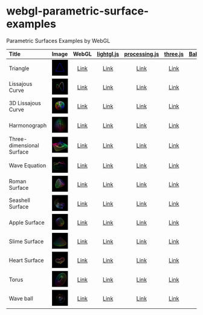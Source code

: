 # webgl-parametric-surface-examples
Parametric Surfaces Examples by WebGL

|Title                     |Image                                    |WebGL                                                                                                      |[lightgl.js](https://github.com/evanw/lightgl.js/)                                                         |[processing.js](https://github.com/processing-js/processing-js)                                                 |[three.js](https://github.com/mrdoob/three.js)                                                             |[Babylon.js](https://github.com/BabylonJS/Babylon.js)                                                        |
|:-------------------------|:---------------------------------------:|:---------------------------------------------------------------------------------------------------------:|:---------------------------------------------------------------------------------------------------------:|:--------------------------------------------------------------------------------------------------------------:|:---------------------------------------------------------------------------------------------------------:|:-----------------------------------------------------------------------------------------------------------:|
|Triangle                  |![](assets/screenshot/triangle.jpg)      |[Link](https://cx20.github.io/webgl-parametric-surface-examples/examples/webgl/triangle/index.html)        |[Link](https://cx20.github.io/webgl-parametric-surface-examples/examples/lightgl/triangle/index.html)      |[Link](https://cx20.github.io/webgl-parametric-surface-examples/examples/processingjs/triangle/index.html)      |[Link](https://cx20.github.io/webgl-parametric-surface-examples/examples/threejs/triangle/index.html)      |[Link](https://cx20.github.io/webgl-parametric-surface-examples/examples/babylonjs/triangle/index.html)      |
|Lissajous Curve           |![](assets/screenshot/lissajous.jpg)     |[Link](https://cx20.github.io/webgl-parametric-surface-examples/examples/webgl/lissajous/index.html)       |[Link](https://cx20.github.io/webgl-parametric-surface-examples/examples/lightgl/lissajous/index.html)     |[Link](https://cx20.github.io/webgl-parametric-surface-examples/examples/processingjs/lissajous/index.html)     |[Link](https://cx20.github.io/webgl-parametric-surface-examples/examples/threejs/lissajous/index.html)     |[Link](https://cx20.github.io/webgl-parametric-surface-examples/examples/babylonjs/lissajous/index.html)     |
|3D Lissajous Curve        |![](assets/screenshot/lissajous3d.jpg)   |[Link](https://cx20.github.io/webgl-parametric-surface-examples/examples/webgl/lissajous3d/index.html)     |[Link](https://cx20.github.io/webgl-parametric-surface-examples/examples/lightgl/lissajous3d/index.html)   |[Link](https://cx20.github.io/webgl-parametric-surface-examples/examples/processingjs/lissajous3d/index.html)   |[Link](https://cx20.github.io/webgl-parametric-surface-examples/examples/threejs/lissajous3d/index.html)   |[Link](https://cx20.github.io/webgl-parametric-surface-examples/examples/babylonjs/lissajous3d/index.html)   |
|Harmonograph              |![](assets/screenshot/harmonograph.jpg)  |[Link](https://cx20.github.io/webgl-parametric-surface-examples/examples/webgl/harmonograph/index.html)    |[Link](https://cx20.github.io/webgl-parametric-surface-examples/examples/lightgl/harmonograph/index.html)  |[Link](https://cx20.github.io/webgl-parametric-surface-examples/examples/processingjs/harmonograph/index.html)  |[Link](https://cx20.github.io/webgl-parametric-surface-examples/examples/threejs/harmonograph/index.html)  |[Link](https://cx20.github.io/webgl-parametric-surface-examples/examples/babylonjs/harmonograph/index.html)  |
|Three-dimensional Surface |![](assets/screenshot/3d.jpg)            |[Link](https://cx20.github.io/webgl-parametric-surface-examples/examples/webgl/3d/index.html)              |[Link](https://cx20.github.io/webgl-parametric-surface-examples/examples/lightgl/3d/index.html)            |[Link](https://cx20.github.io/webgl-parametric-surface-examples/examples/processingjs/3d/index.html)            |[Link](https://cx20.github.io/webgl-parametric-surface-examples/examples/threejs/3d/index.html)            |[Link](https://cx20.github.io/webgl-parametric-surface-examples/examples/babylonjs/3d/index.html)            |
|Wave Equation             |![](assets/screenshot/wave-equation.jpg) |[Link](https://cx20.github.io/webgl-parametric-surface-examples/examples/webgl/wave-equation/index.html)   |[Link](https://cx20.github.io/webgl-parametric-surface-examples/examples/lightgl/wave-equation/index.html) |[Link](https://cx20.github.io/webgl-parametric-surface-examples/examples/processingjs/wave-equation/index.html) |[Link](https://cx20.github.io/webgl-parametric-surface-examples/examples/threejs/wave-equation/index.html) |[Link](https://cx20.github.io/webgl-parametric-surface-examples/examples/babylonjs/wave-equation/index.html) |
|Roman Surface             |![](assets/screenshot/roman.jpg)         |[Link](https://cx20.github.io/webgl-parametric-surface-examples/examples/webgl/roman/index.html)           |[Link](https://cx20.github.io/webgl-parametric-surface-examples/examples/lightgl/roman/index.html)         |[Link](https://cx20.github.io/webgl-parametric-surface-examples/examples/processingjs/roman/index.html)         |[Link](https://cx20.github.io/webgl-parametric-surface-examples/examples/threejs/roman/index.html)         |[Link](https://cx20.github.io/webgl-parametric-surface-examples/examples/babylonjs/roman/index.html)         |
|Seashell Surface          |![](assets/screenshot/seashell.jpg)      |[Link](https://cx20.github.io/webgl-parametric-surface-examples/examples/webgl/seashell/index.html)        |[Link](https://cx20.github.io/webgl-parametric-surface-examples/examples/lightgl/seashell/index.html)      |[Link](https://cx20.github.io/webgl-parametric-surface-examples/examples/processingjs/seashell/index.html)      |[Link](https://cx20.github.io/webgl-parametric-surface-examples/examples/threejs/seashell/index.html)      |[Link](https://cx20.github.io/webgl-parametric-surface-examples/examples/babylonjs/seashell/index.html)      |
|Apple Surface             |![](assets/screenshot/apple.jpg)         |[Link](https://cx20.github.io/webgl-parametric-surface-examples/examples/webgl/apple/index.html)           |[Link](https://cx20.github.io/webgl-parametric-surface-examples/examples/lightgl/apple/index.html)         |[Link](https://cx20.github.io/webgl-parametric-surface-examples/examples/processingjs/apple/index.html)         |[Link](https://cx20.github.io/webgl-parametric-surface-examples/examples/threejs/apple/index.html)         |[Link](https://cx20.github.io/webgl-parametric-surface-examples/examples/babylonjs/apple/index.html)         |
|Slime Surface             |![](assets/screenshot/slime.jpg)         |[Link](https://cx20.github.io/webgl-parametric-surface-examples/examples/webgl/slime/index.html)           |[Link](https://cx20.github.io/webgl-parametric-surface-examples/examples/lightgl/slime/index.html)         |[Link](https://cx20.github.io/webgl-parametric-surface-examples/examples/processingjs/slime/index.html)         |[Link](https://cx20.github.io/webgl-parametric-surface-examples/examples/threejs/slime/index.html)         |[Link](https://cx20.github.io/webgl-parametric-surface-examples/examples/babylonjs/slime/index.html)         |
|Heart Surface             |![](assets/screenshot/heart.jpg)         |[Link](https://cx20.github.io/webgl-parametric-surface-examples/examples/webgl/heart/index.html)           |[Link](https://cx20.github.io/webgl-parametric-surface-examples/examples/lightgl/heart/index.html)         |[Link](https://cx20.github.io/webgl-parametric-surface-examples/examples/processingjs/heart/index.html)         |[Link](https://cx20.github.io/webgl-parametric-surface-examples/examples/threejs/heart/index.html)         |[Link](https://cx20.github.io/webgl-parametric-surface-examples/examples/babylonjs/heart/index.html)         |
|Torus                     |![](assets/screenshot/torus.jpg)         |[Link](https://cx20.github.io/webgl-parametric-surface-examples/examples/webgl/torus/index.html)           |[Link](https://cx20.github.io/webgl-parametric-surface-examples/examples/lightgl/torus/index.html)         |[Link](https://cx20.github.io/webgl-parametric-surface-examples/examples/processingjs/torus/index.html)         |[Link](https://cx20.github.io/webgl-parametric-surface-examples/examples/threejs/torus/index.html)         |[Link](https://cx20.github.io/webgl-parametric-surface-examples/examples/babylonjs/torus/index.html)         |
|Wave ball                 |![](assets/screenshot/wave-ball.jpg)     |[Link](https://cx20.github.io/webgl-parametric-surface-examples/examples/webgl/wave-ball/index.html)       |[Link](https://cx20.github.io/webgl-parametric-surface-examples/examples/lightgl/wave-ball/index.html)     |[Link](https://cx20.github.io/webgl-parametric-surface-examples/examples/processingjs/wave-ball/index.html)     |[Link](https://cx20.github.io/webgl-parametric-surface-examples/examples/threejs/wave-ball/index.html)     |                                                                                                             |

